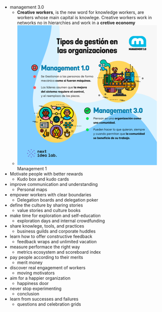 - management 3.0
	- **Creative workers**, is the new word for  knowledge workers, are workers whose main capital is knowlege. Creative workers work in networks no in hierarchies and work in a **cretive economy**
	- ![image.png](../assets/image_1668283712183_0.png) Management 1
- Motivate people with better rewards
	- Kudo box and kudo cards
- improve communication and understanding
	- Personal maps
- empower workers with clear boundaries
	- Delegation boards and delegation poker
- define the culture by sharing stories
	- value stories and culture books
- make time for exploration and self-education
	- exploration days and internal crowdfunding
- share knowlege, tools, and practices
	- business guilds and corporate huddles
- learn how to offer constructive feedback
	- feedback wraps and unlimited vacation
- measure performace the right way
	- metrics ecosystem and scoreboard index
- pay people according to their merits
	- merit money
- discover real engagement of workers
	- moving motivators
- aim for a happier organization
	- happiness door
- never stop experimenting
	- conclusion
- learn from successes and failures
	- questions and celebration grids
